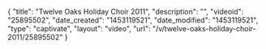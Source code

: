 {
    "title": "Twelve Oaks Holiday Choir 2011",
    "description": "",
    "videoid": "25895502",
    "date_created": "1453119521",
    "date_modified": "1453119521",
    "type": "captivate",
    "layout": "video",
    "url": "\/v\/twelve-oaks-holiday-choir-2011\/25895502"
}